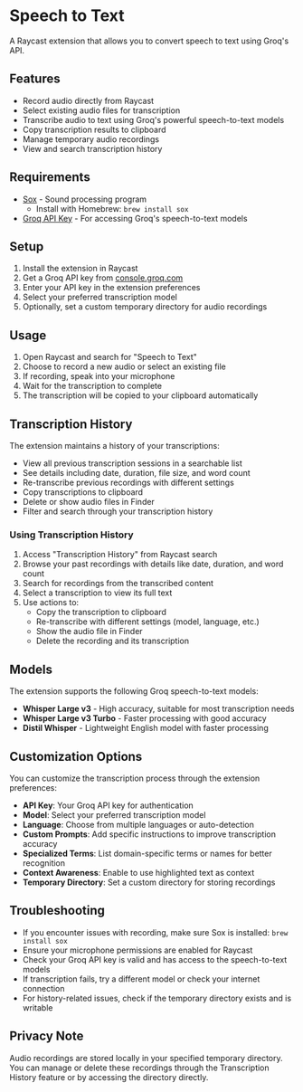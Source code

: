 # Speech to Text

A Raycast extension that allows you to convert speech to text using Groq's API.

## Features

- Record audio directly from Raycast
- Select existing audio files for transcription
- Transcribe audio to text using Groq's powerful speech-to-text models
- Copy transcription results to clipboard
- Manage temporary audio recordings
- View and search transcription history

## Requirements

- [Sox](https://sox.sourceforge.net/) - Sound processing program
  - Install with Homebrew: `brew install sox`
- [Groq API Key](https://console.groq.com/) - For accessing Groq's speech-to-text models

## Setup

1. Install the extension in Raycast
2. Get a Groq API key from [console.groq.com](https://console.groq.com/)
3. Enter your API key in the extension preferences
4. Select your preferred transcription model
5. Optionally, set a custom temporary directory for audio recordings

## Usage

1. Open Raycast and search for "Speech to Text"
2. Choose to record a new audio or select an existing file
3. If recording, speak into your microphone
4. Wait for the transcription to complete
5. The transcription will be copied to your clipboard automatically

## Transcription History

The extension maintains a history of your transcriptions:

- View all previous transcription sessions in a searchable list
- See details including date, duration, file size, and word count
- Re-transcribe previous recordings with different settings
- Copy transcriptions to clipboard
- Delete or show audio files in Finder
- Filter and search through your transcription history

### Using Transcription History

1. Access "Transcription History" from Raycast search
2. Browse your past recordings with details like date, duration, and word count
3. Search for recordings from the transcribed content
4. Select a transcription to view its full text
4. Use actions to:
   - Copy the transcription to clipboard
   - Re-transcribe with different settings (model, language, etc.)
   - Show the audio file in Finder
   - Delete the recording and its transcription

## Models

The extension supports the following Groq speech-to-text models:

- **Whisper Large v3** - High accuracy, suitable for most transcription needs
- **Whisper Large v3 Turbo** - Faster processing with good accuracy
- **Distil Whisper** - Lightweight English model with faster processing

## Customization Options

You can customize the transcription process through the extension preferences:

- **API Key**: Your Groq API key for authentication
- **Model**: Select your preferred transcription model
- **Language**: Choose from multiple languages or auto-detection
- **Custom Prompts**: Add specific instructions to improve transcription accuracy
- **Specialized Terms**: List domain-specific terms or names for better recognition
- **Context Awareness**: Enable to use highlighted text as context
- **Temporary Directory**: Set a custom directory for storing recordings

## Troubleshooting

- If you encounter issues with recording, make sure Sox is installed: `brew install sox`
- Ensure your microphone permissions are enabled for Raycast
- Check your Groq API key is valid and has access to the speech-to-text models
- If transcription fails, try a different model or check your internet connection
- For history-related issues, check if the temporary directory exists and is writable

## Privacy Note

Audio recordings are stored locally in your specified temporary directory. You can manage or delete these recordings through the Transcription History feature or by accessing the directory directly.
